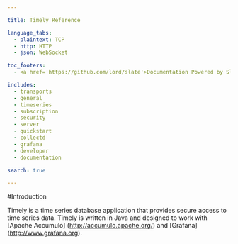 ```yaml
---

title: Timely Reference

language_tabs:
  - plaintext: TCP
  - http: HTTP
  - json: WebSocket

toc_footers:
  - <a href='https://github.com/lord/slate'>Documentation Powered by Slate</a>

includes:
  - transports
  - general
  - timeseries
  - subscription
  - security
  - server
  - quickstart
  - collectd
  - grafana
  - developer
  - documentation

search: true

---
```


#Introduction

Timely is a time series database application that provides secure access to time series data. Timely is written in Java and designed to work with [Apache Accumulo] (http://accumulo.apache.org/) and [Grafana] (http://www.grafana.org).

